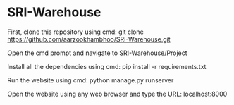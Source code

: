 ﻿# SRI-Warehouse

 First, clone this repository using cmd: git clone https://github.com/aarzookhambhoo/SRI-Warehouse.git

Open the cmd prompt and navigate to SRI-Warehouse/Project

Install all the dependencies using cmd: pip install -r requirements.txt

Run the website using cmd: python manage.py runserver

Open the website using any web browser and type the URL: localhost:8000
